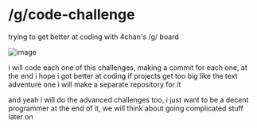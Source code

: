 # /g/code-challenge
trying to get better at coding with 4chan's /g/ board

![image](https://user-images.githubusercontent.com/74941858/182276237-b6cc51f5-115c-4683-bae9-d49437587e53.png)

i will code each one of this challenges, making a commit for each one, at the end i hope i got better at coding
if projects get too big like the text adventure one i will make a separate repository for it

and yeah i will do the advanced challenges too, i just want to be a decent programmer at the end of it, we will think about going complicated stuff later on
